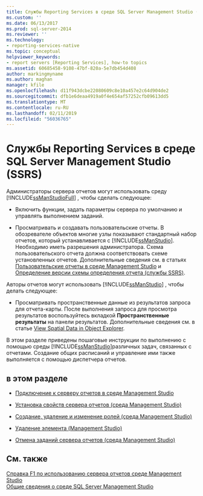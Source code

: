 ```yaml
---
title: Службы Reporting Services в среде SQL Server Management Studio (SSRS) | Документы Майкрософт
ms.custom: ''
ms.date: 06/13/2017
ms.prod: sql-server-2014
ms.reviewer: ''
ms.technology:
- reporting-services-native
ms.topic: conceptual
helpviewer_keywords:
- report servers [Reporting Services], how-to topics
ms.assetid: 60685458-9108-47bf-820a-5e7db454d408
author: markingmyname
ms.author: maghan
manager: kfile
ms.openlocfilehash: d11f943dcbe22080609c8e10a457e2c64d904de2
ms.sourcegitcommit: dfb1e6deaa4919a0f4e654af57252cfb09613dd5
ms.translationtype: MT
ms.contentlocale: ru-RU
ms.lasthandoff: 02/11/2019
ms.locfileid: "56036765"
---
```

# <a name="reporting-services-in-sql-server-management-studio-ssrs"></a>Службы Reporting Services в среде SQL Server Management Studio (SSRS)
  Администраторы сервера отчетов могут использовать среду [!INCLUDE[ssManStudioFull](../../includes/ssmanstudiofull-md.md)] , чтобы сделать следующее:  
  
-   Включить функции, задать параметры сервера по умолчанию и управлять выполнением заданий.  
  
-   Просматривать и создавать пользовательские отчеты. В обозревателе объектов многие узлы показывают стандартный набор отчетов, который устанавливается с [!INCLUDE[ssManStudio](../../includes/ssmanstudio-md.md)]. Необходимо иметь разрешения администратора. Схема пользовательского отчета должна соответствовать схеме установленных отчетов. Дополнительные сведения см. в статьях [Пользовательские отчеты в среде Management Studio](../../ssms/object/custom-reports-in-management-studio.md) и [Определение версии схемы определения отчета (службы SSRS)](../reports/find-the-report-definition-schema-version-ssrs.md).  
  
 Авторы отчетов могут использовать [!INCLUDE[ssManStudio](../../includes/ssmanstudio-md.md)] , чтобы делать следующее:  
  
-   Просматривать пространственные данные из результатов запроса для отчета-карты. После выполнения запроса для просмотра результатов воспользуйтесь вкладкой **Пространственные результаты** на панели результатов. Дополнительные сведения см. в статье [View Spatial Data in Object Explorer](../../relational-databases/scripting/view-spatial-data-in-object-explorer.md).  
  
 В этом разделе приведены пошаговые инструкции по выполнению с помощью среды [!INCLUDE[ssManStudio](../../includes/ssmanstudio-md.md)]различных задач, связанных с отчетами. Создание общих расписаний и управление ими также выполняется с помощью диспетчера отчетов.  
  
## <a name="in-this-section"></a>в этом разделе  
  
-   [Подключение к серверу отчетов в среде Management Studio](connect-to-a-report-server-in-management-studio.md)  
  
-   [Установка свойств сервера отчетов (среда Management Studio)](set-report-server-properties-management-studio.md)  
  
-   [Создание, удаление и изменение ролей (среда Management Studio)](../security/role-definitions-create-delete-or-modify.md)  
  
-   [Удаление элемента &#40;Management Studio&#41;](delete-an-item-management-studio.md)  
  
-   [Отмена заданий сервера отчетов (среда Management Studio)](cancel-report-server-jobs-management-studio.md)  
  
## <a name="see-also"></a>См. также  
 [Справка F1 по использованию сервера отчетов среде Management Studio](report-server-in-management-studio-f1-help.md)   
 [Общие сведения о среде SQL Server Management Studio](../../ssms/sql-server-management-studio-ssms.md)  
  
  
